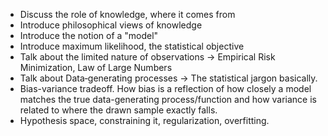 * Discuss the role of knowledge, where it comes from
* Introduce philosophical views of knowledge
* Introduce the notion of a "model"
* Introduce maximum likelihood, the statistical objective
* Talk about the limited nature of observations -> Empirical Risk Minimization, Law of Large Numbers
* Talk about Data‑generating processes -> The statistical jargon basically.
* Bias-variance tradeoff. How bias is a reflection of how closely a model matches the true data-generating process/function and how variance is related to where the drawn sample exactly falls. 
* Hypothesis space, constraining it, regularization, overfitting.